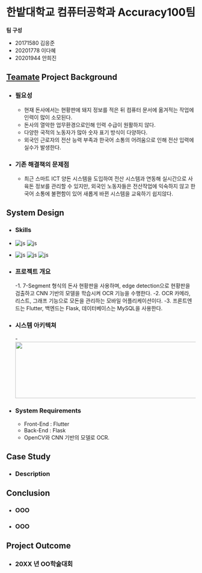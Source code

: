 # 한밭대학교 컴퓨터공학과 Accuracy100팀

**팀 구성**
- 20171580 김응준 
- 20201778 이다혜
- 20201944 안희진

## <u>Teamate</u> Project Background
- ### 필요성
  - 현재 돈사에서는 현황판에 돼지 정보를 적은 뒤 컴퓨터 문서에 옮겨적는 작업에 인력이 많이 소모된다.
  - 돈사의 열악한 업무환경으로인해 인력 수급이 원활하지 않다. 
  - 다양한 국적의 노동자가 많아 숫자 표기 방식이 다양하다.
  - 외국인 근로자의 전산 능력 부족과 한국어 소통의 어려움으로 인해 전산 입력에 실수가 발생한다.

- ### 기존 해결책의 문제점
  - 최근 스마트 ICT 양돈 시스템을 도입하여 전산 시스템과 연동해 실시간으로 사육돈 정보를 관리할 수 있지만, 외국인 노동자들은 전산작업에 익숙하지 않고 한국어 소통에 불편함이 있어 새롭게 바뀐 시스템을 교육하기 쉽지않다.
  
## System Design
  - ### Skills
  - ![js](https://img.shields.io/badge/Python-3776AB?style=for-the-badge&logo=python&logoColor=white) ![js](https://img.shields.io/badge/Dart-0175C2?style=for-the-badge&logo=dart&logoColor=white)
  - ![js](https://img.shields.io/badge/Flask-000000?style=for-the-badge&logo=flask&logoColor=white) ![js](https://img.shields.io/badge/Flutter-02569B?style=for-the-badge&logo=flutter&logoColor=white) ![js](https://img.shields.io/badge/MySQL-00000F?style=for-the-badge&logo=mysql&logoColor=white)
  - ### 프로젝트 개요
    -1. 7-Segment 형식의 돈사 현황판을 사용하며, edge detection으로 현황판을 검출하고 CNN 기반의 모델을 학습시켜 OCR 기능을 수행한다.
    -2. OCR 카메라, 리스트, 그래프 기능으로 모돈을 관리하는 모바일 어플리케이션이다.
    -3. 프론트엔드는 Flutter, 백엔드는 Flask, 데이터베이스는 MySQL을 사용한다.
  - ### 시스템 아키텍쳐
    -<img src="스크린샷 2023-10-25 215935](https://github.com/HBNU-SWUNIV/come-capstone23-accuracy100/assets/120447438/0a9dcfc1-8473-49b5-acfe-8c2c210c1313" width="700" height="150">

  - ### System Requirements
    - Front-End : Flutter
    - Back-End : Flask
    - OpenCV와 CNN 기반의 모델로 OCR.
    
## Case Study
  - ### Description
  
  
## Conclusion
  - ### OOO
  - ### OOO
  
## Project Outcome
- ### 20XX 년 OO학술대회 
